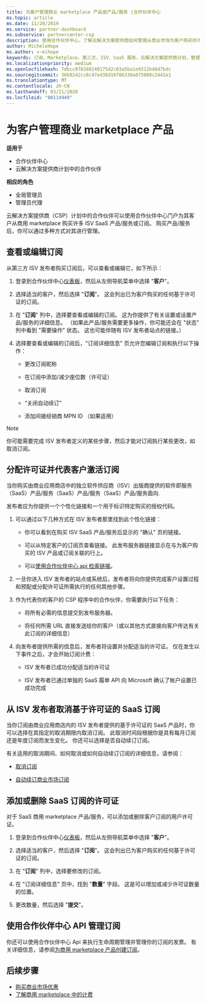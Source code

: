 ```yaml
---
title: 为客户管理商业 marketplace 产品或产品/服务 |合作伙伴中心
ms.topic: article
ms.date: 11/20/2019
ms.service: partner-dashboard
ms.subservice: partnercenter-csp
description: 使用合作伙伴中心，了解云解决方案提供商如何管理从商业市场为客户购买的不同的第三方 ISV 产品。
author: MicheleHope
ms.author: v-mihope
keywords: 订阅，Marketplace，第三方，ISV，SaaS 服务，云解决方案提供商计划，管理产品/服务，管理订阅，许可证，取消订阅，座位，关闭自动续订，间接经销商 MPN ID
ms.localizationpriority: medium
ms.openlocfilehash: 7dbcc978340240175d2c03a5ba1e9312b48d7bdc
ms.sourcegitcommit: 36b8242cc8c47ed36d16f86338a075080c2441e1
ms.translationtype: MT
ms.contentlocale: zh-CN
ms.lasthandoff: 03/21/2020
ms.locfileid: "80114949"
---
```

# <a name="manage-commercial-marketplace-products-for-your-customers"></a>为客户管理商业 marketplace 产品

**适用于**

- 合作伙伴中心
- 云解决方案提供商计划中的合作伙伴

**相应的角色**

- 全局管理员
- 管理员代理

云解决方案提供商（CSP）计划中的合作伙伴可以使用合作伙伴中心门户为其客户从商用 marketplace 购买许多 ISV SaaS 产品/服务或订阅。 购买产品/服务后，你可以通过多种方式对其进行管理。

## <a name="view-or-edit-a-subscription"></a>查看或编辑订阅

从第三方 ISV 发布者购买订阅后，可以查看或编辑它，如下所示：

1. 登录到合作伙伴中心[仪表板](https://partner.microsoft.com/dashboard)，然后从左侧导航菜单中选择 "**客户**"。

2. 选择适当的客户，然后选择 "**订阅**"。 这会列出已为客户购买的任何基于许可证的订阅。

3. 在 "**订阅**" 列中，选择要查看或编辑的订阅。 这为你提供了有关设置或设置产品/服务的详细信息。 （如果此产品/服务需要更多操作，你可能还会在 "状态" 列中看到 "需要操作" 状态。 这也可能伴随有 ISV 发布者站点的链接。）

4. 选择要查看或编辑的订阅后，"订阅详细信息" 页允许您编辑订阅和执行以下操作：

    - 更改订阅昵称

    - 在订阅中添加/减少座位数（许可证）

    - 取消订阅

    - “关闭自动续订”

    - 添加间接经销商 MPN ID （如果适用）

> [!NOTE]
> 你可能需要完成 ISV 发布者定义的某些步骤，然后才能对订阅执行某些更改，如取消订阅。

## <a name="assign-licenses-and-activate-a-subscription-on-behalf-of-a-customer"></a>分配许可证并代表客户激活订阅

当你购买由商业应用商店中的独立软件供应商（ISV）出版商提供的软件即服务（SaaS）产品/服务（SaaS）产品/服务（SaaS）产品/服务面向.

发布者应为你提供一个个性化链接和一个用于标识特定购买的授权代码。

1. 可以通过以下几种方式在 ISV 发布者那里找到此个性化链接：

    - 你可以看到在购买 ISV SaaS 产品/服务后显示的 "确认" 页的链接。

    - 可以从特定客户的订阅页查看链接。 此发布服务器链接显示在与为客户购买的 ISV 产品或订阅关联的行上。

    - 可以[使用合作伙伴中心 api 检索链接](https://docs.microsoft.com/partner-center/develop/get-activation-link-by-order-line-item)。

2. 一旦你进入 ISV 发布者的站点或系统后，发布者将向你提供完成客户设置过程和预配或分配许可证所需执行的任何其他步骤。

3. 作为代表你的客户的 CSP 程序中的合作伙伴，你需要执行以下任务：

    - 将所有必需的信息提交到发布服务器。

    - 将任何所需 URL 直接发送给你的客户（或以其他方式直接向客户传达有关此订阅的详细信息）

4. 向发布者提供所需的信息后，发布者将设置并分配适当的许可证。 仅在发生以下事件之后，才会开始订阅计费：

    - ISV 发布者已成功分配适当的许可证

    - ISV 发布者已通过单独的 SaaS 履单 API 向 Microsoft 确认了帐户设置已成功完成

## <a name="cancel-a-license-based-saas-subscription-from-an-isv-publisher"></a>从 ISV 发布者取消基于许可证的 SaaS 订阅

当你订阅由商业应用商店内的 ISV 发布者提供的基于许可证的 SaaS 产品时，你可以选择在其指定的取消期限内取消订阅。 此取消时间段根据你是具有每月订阅还是年度订阅而发生变化。 你还可以选择是否自动续订订阅。

有关适用的取消期间、如何取消或如何自动续订订阅的详细信息，请参阅：

- [取消订阅](create-a-new-subscription.md#cancel-a-subscription)

- [自动续订商业市场订阅](create-a-new-subscription.md#choose-whether-to-automatically-renew-a-commercial-marketplace-subscription)

## <a name="add-or-remove-licenses-for-a-saas-subscription"></a>添加或删除 SaaS 订阅的许可证

对于 SaaS 商用 marketplace 产品/服务，可以添加或删除客户订阅的用户许可证。

1. 登录到合作伙伴中心[仪表板](https://partner.microsoft.com/dashboard)，然后从左侧导航菜单中选择 "**客户**"。

2. 选择适当的客户，然后选择 "**订阅**"。 这会列出已为客户购买的任何基于许可证的订阅。

3. 在 "**订阅**" 列中，选择要修改的订阅。

4. 在 "订阅详细信息" 页中，找到 "**数量**" 字段。 这是可以增加或减少许可证数量的位置。

5. 更改数量，然后选择 "**提交**"。

## <a name="manage-subscriptions-using-partner-center-apis"></a>使用合作伙伴中心 API 管理订阅

你还可以使用合作伙伴中心 Api 来执行生命周期管理并管理你的订阅的发票。 有关详细信息，请参阅[为商用 marketplace 产品创建订阅](https://docs.microsoft.com/partner-center/develop/create-subscription-azure-marketplace-products)。

## <a name="next-steps"></a>后续步骤

- [购买商业市场优惠](csp-commercial-marketplace-purchase.md)
- [了解商用 marketplace 中的计费](csp-commercial-marketplace-billing.md)